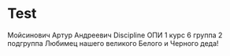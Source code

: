 # Test
Мойсинович
Артур
Андреевич
Discipline ОПИ
1 курс 6 группа 2 подгруппа
Любимец нашего великого Белого и Черного деда!
